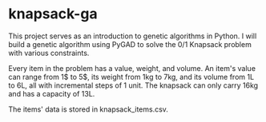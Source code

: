# knapsack-ga
This project serves as an introduction to genetic algorithms in Python. I will build a genetic algorithm using PyGAD to solve the 0/1 Knapsack problem with various constraints.

Every item in the problem has a value, weight, and volume. An item's value can range from 1$ to 5$, its weight from 1kg to 7kg, and its volume from 1L to 6L, all with incremental steps of 1 unit. The knapsack can only carry 16kg and has a capacity of 13L.

The items' data is stored in knapsack_items.csv.